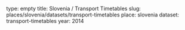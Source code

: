 type: empty
title: Slovenia / Transport Timetables
slug: places/slovenia/datasets/transport-timetables
place: slovenia
dataset: transport-timetables
year: 2014
